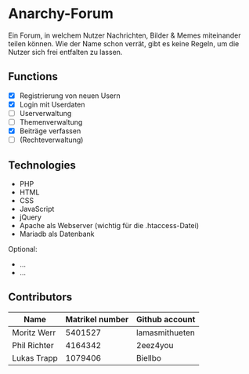# Anarchy-Forum
Ein Forum, in welchem Nutzer Nachrichten, Bilder & Memes miteinander teilen können. Wie der Name schon verrät, gibt es keine Regeln, um die Nutzer sich frei entfalten zu lassen.

## Functions
- [x] Registrierung von neuen Usern
- [x] Login mit Userdaten
- [ ] Userverwaltung
- [ ] Themenverwaltung
- [x] Beiträge verfassen
- [ ] (Rechteverwaltung)

## Technologies
- PHP
- HTML
- CSS
- JavaScript
- jQuery
- Apache als Webserver (wichtig für die .htaccess-Datei)
- Mariadb als Datenbank

Optional:
- ...
- ...

## Contributors
| Name | Matrikel number | Github account |
|------|-----------------|----------------|
| Moritz Werr | 5401527 | lamasmithueten |
| Phil Richter | 4164342 | 2eez4you |
| Lukas Trapp | 1079406 | Biellbo |
